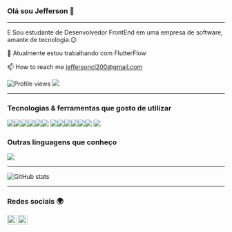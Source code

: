 ### Olá sou Jefferson 👋

---


E Sou estudante de Desenvolvedor FrontEnd em uma empresa de software, amante de tecnologia.:wink:
 
 🌱 Atualmente estou trabalhando com FlutterFlow

 📫 How to reach me jeffersoncl200@gmail.com 


![Profile views](https://gpvc.arturio.dev/JeffersonCarlosLima)  <img src="https://img.shields.io/github/followers/JeffersonCarlosLima?label=Follow" style=" float:left, margin-right:10px" />


---


### Tecnologias & ferramentas que gosto de utilizar

<img src = "https://img.shields.io/badge/-HTML5-E34F26?style=flat&logo=html5&logoColor=white"><img src = "https://img.shields.io/badge/-CSS3-1572B6?style=flat&logo=css3&logoColor=white"><img src="https://img.shields.io/badge/-Bootstrap-563D7C?style=flat&logo=bootstrap&logoColor=white"><img src="https://img.shields.io/badge/-JavaScript-eed718?style=flat&logo=javascript&logoColor=ffffff"><img src="https://img.shields.io/badge/-Python-black?style=flat&logo=python&logoColor=white"><img src="https://img.shields.io/badge/-React-000000?style=flat&logo=react&logoColor=00c8ff">
<img src="https://img.shields.io/badge/-MySQL-F29111?style=flat&logo=mysql&logoColor=FFFFFF"><img src="https://img.shields.io/badge/-Node.js-3C873A?style=flat&logo=Node.js&logoColor=white"><img src="https://img.shields.io/badge/-Firebase-FFA611?style=flat&logo=firebase&logoColor=FFFFFF"><img src="http://img.shields.io/badge/-Git-F1502F?style=flat&logo=git&logoColor=FFFFFF"><img src="http://img.shields.io/badge/-Github-000000?style=flat&logo=github&logoColor=FFFFFF"><img src="http://img.shields.io/badge/-VS%20Code-007ACC?style=flat&logo=visual%20studio%20code&logoColor=white">
<img src="http://img.shields.io/badge/-Heroku-430098?style=flat&logo=heroku&logoColor=white">

### Outras linguagens que conheço

<img src="https://img.shields.io/badge/-C%20&%20C++-659ad2?style=flat&logo=c%2B%2B&logoColor=ffffff"> 

---

![GitHub stats](https://github-readme-stats.vercel.app/api?username=JeffersonCarlosLima&show_icons=true&hide_border=true)


---


### Redes sociais 🌍

[<img align="left" alt="Souarvdey777 | LinkedIn" width="22px" src="https://cdn.jsdelivr.net/npm/simple-icons@v3/icons/linkedin.svg" />][linkedin]
[<img align="left" alt="Souarvdey777 | Instagram" width="22px" src="https://cdn.jsdelivr.net/npm/simple-icons@v3/icons/instagram.svg" />][instagram]

<br/>


[youtube]: https://youtube.com/
[instagram]: https://www.instagram.com/jeffersonlimaux/
[linkedin]: www.linkedin.com/in/jefferson-carlos-lima
